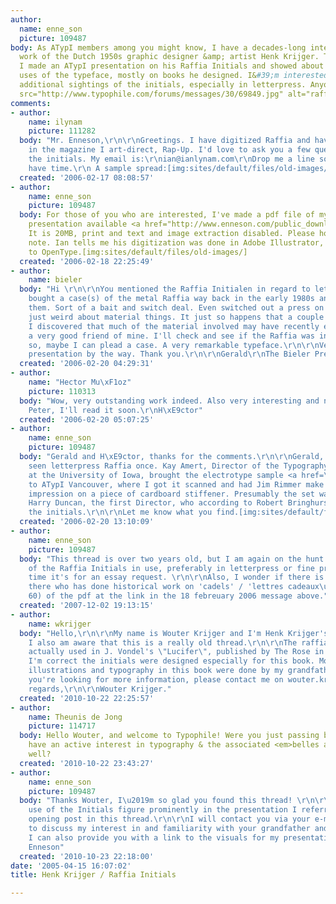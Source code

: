 ```yaml
---
author:
  name: enne_son
  picture: 109487
body: As ATypI members among you might know, I have a decades-long interest in the
  work of the Dutch 1950s graphic designer &amp; artist Henk Krijger. Two years ago
  I made an ATypI presentation on his Raffia Initials and showed about half a dozen
  uses of the typeface, mostly on books he designed. I&#39;m interested in finding
  additional sightings of the initials, especially in letterpress. Anyone? <BR> <BR><img
  src="http://www.typophile.com/forums/messages/30/69849.jpg" alt="raffia_G">
comments:
- author:
    name: ilynam
    picture: 111282
  body: "Mr. Enneson,\r\n\r\nGreetings. I have digitized Raffia and have used it sparingly
    in the magazine I art-direct, Rap-Up. I'd love to ask you a few questions about
    the initials. My email is:\r\nian@ianlynam.com\r\nDrop me a line sometime if you
    have time.\r\n A sample spread:[img:sites/default/files/old-images/rapup3_05.jpg]"
  created: '2006-02-17 08:08:57'
- author:
    name: enne_son
    picture: 109487
  body: For those of you who are interested, I've made a pdf file of my ATypI Vancouver
    presentation available <a href="http://www.enneson.com/public_downloads/pe/typophile/typophile_HKs_RIs.pdf">here</a>.
    It is 20MB, print and text and image extraction disabled. Please honour the copyright
    note. Ian tells me his digitization was done in Adobe Illustrator, and being converted
    to OpenType.[img:sites/default/files/old-images/]
  created: '2006-02-18 22:25:49'
- author:
    name: bieler
  body: "Hi \r\n\r\nYou mentioned the Raffia Initialen in regard to letterpress. I
    bought a case(s) of the metal Raffia way back in the early 1980s and never received
    them. Sort of a bait and switch deal. Even switched out a press on me. Nice guy,
    just weird about material things. It just so happens that a couple of days ago
    I discovered that much of the material involved may have recently ended up with
    a very good friend of mine. I'll check and see if the Raffia was included. If
    so, maybe I can plead a case. A very remarkable typeface.\r\n\r\nVery very nice
    presentation by the way. Thank you.\r\n\r\nGerald\r\nThe Bieler Press\r\nhttp://BielerPress.blogspot.com"
  created: '2006-02-20 04:29:31'
- author:
    name: "Hector Mu\xF1oz"
    picture: 110313
  body: "Wow, very outstanding work indeed. Also very interesting and nice presentation
    Peter, I'll read it soon.\r\nH\xE9ctor"
  created: '2006-02-20 05:07:25'
- author:
    name: enne_son
    picture: 109487
  body: "Gerald and H\xE9ctor, thanks for the comments.\r\n\r\nGerald, I have only
    seen letterpress Raffia once. Kay Amert, Director of the Typography Laboratory
    at the University of Iowa, brought the electrotype sample <a href=\"http://www.enneson.com/public_downloads/pe/typophile/galvano_op_loden_voet.pdf\">here</a>
    to ATypI Vancouver, where I got it scanned and had Jim Rimmer make a letterpress
    impression on a piece of cardboard stiffener. Presumably the set was bought by
    Harry Duncan, the first Director, who according to Robert Bringhurst, also admired
    the initials.\r\n\r\nLet me know what you find.[img:sites/default/files/old-images/][img:sites/default/files/old-images/]"
  created: '2006-02-20 13:10:09'
- author:
    name: enne_son
    picture: 109487
  body: "This thread is over two years old, but I am again on the hunt for examples
    of the Raffia Initials in use, preferably in letterpress or fine printing. This
    time it's for an essay request. \r\n\r\nAlso, I wonder if there is anyone out
    there who has done historical work on 'cadels' / 'lettres cadeaux\u2019 (see page
    60) of the pdf at the link in the 18 febreuary 2006 message above."
  created: '2007-12-02 19:13:15'
- author:
    name: wkrijger
  body: "Hello,\r\n\r\nMy name is Wouter Krijger and I'm Henk Krijger's grandson.
    I also am aware that this is a really old thread.\r\n\r\nThe raffia initials are
    actually used in J. Vondel's \"Lucifer\", published by The Rose in Utrecht. If
    I'm correct the initials were designed especially for this book. Moreover, the
    illustrations and typography in this book were done by my grandfather.\r\n\r\nIf
    you're looking for more information, please contact me on wouter.krijger@gmail.com.\r\n\r\nKind
    regards,\r\n\r\nWouter Krijger."
  created: '2010-10-22 22:25:57'
- author:
    name: Theunis de Jong
    picture: 114717
  body: Hello Wouter, and welcome to Typophile! Were you just passing by, or do you
    have an active interest in typography & the associated <em>belles artes</em> as
    well?
  created: '2010-10-22 23:43:27'
- author:
    name: enne_son
    picture: 109487
  body: "Thanks Wouter, I\u2019m so glad you found this thread! \r\n\r\nThe \u201CLucifer\u201D
    use of the Initials figure prominently in the presentation I referred to in the
    opening post in this thread.\r\n\r\nI will contact you via your e-mail address
    to discuss my interest in and familiarity with your grandfather and his work.
    I can also provide you with a link to the visuals for my presentation.\r\n\r\nPeter
    Enneson"
  created: '2010-10-23 22:18:00'
date: '2005-04-15 16:07:02'
title: Henk Krijger / Raffia Initials

---
```

